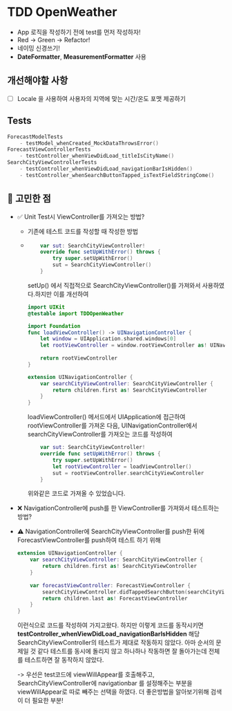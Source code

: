 # TDD OpenWeather

- App 로직을 작성하기 전에 test를 먼저 작성하자!
- Red -> Green -> Refactor!
- 네이밍 신경쓰기!
- **DateFormatter**, **MeasurementFormatter** 사용



## 개선해야할 사항

- [ ] Locale 을 사용하여 사용자의 지역에 맞는 시간/온도 포맷 제공하기



## Tests

```swift
ForecastModelTests
	- testModel_whenCreated_MockDataThrowsError()
ForecastViewControllerTests
	- testController_whenViewDidLoad_titleIsCityName()
SearchCityViewControllerTests
	- testController_whenViewDidLoad_navigationBarIsHidden()
	- testController_whenSearchButtonTapped_isTextFieldStringCome()
```



## 🧐 고민한 점

- ✅ Unit Test시 ViewController를 가져오는 방법?

  - 기존에 테스트 코드를 작성할 때 작성한 방법 

  - ```swift
        var sut: SearchCityViewController!
        override func setUpWithError() throws {
            try super.setUpWithError()
            sut = SearchCityViewController()
        }
    ```

    setUp() 에서 직접적으로 SearchCityViewController()를 가져와서 사용하였다.하지만 이를 개선하여 

    ```swift
    import UIKit
    @testable import TDDOpenWeather
    
    import Foundation
    func loadViewController() -> UINavigationController {
        let window = UIApplication.shared.windows[0]
        let rootViewController = window.rootViewController as! UINavigationController
        
        return rootViewController
    }
    
    extension UINavigationController {
        var searchCityViewController: SearchCityViewController {
            return children.first as! SearchCityViewController
        }
    }
    ```

    loadViewController() 메서드에서 UIApplication에 접근하여 rootViewController를 가져온 다음, UINavigationController에서 searchCityViewController를 가져오는 코드를 작성하여

    ```swift
        var sut: SearchCityViewController!
        override func setUpWithError() throws {
            try super.setUpWithError()
            let rootViewController = loadViewController()
            sut = rootViewController.searchCityViewController
        }
    ```

    위와같은 코드로 가져올 수 있었습니다. 

- ❌ NavigationController에 push를 한 ViewController를 가져와서 테스트하는 방법?

- ⚠️ NavigationController에 SearchCityViewController를 push한 뒤에 ForecastViewController를 push하여 테스트 하기 위해 

  ```swift
  extension UINavigationController {
      var searchCityViewController: SearchCityViewController {
          return children.first as! SearchCityViewController
      }
      
      var forecastViewController: ForecastViewController {
          searchCityViewController.didTappedSearchButton(searchCityViewController.searchButton)
          return children.last as! ForecastViewController
      }
  }
  ```

  이런식으로 코드를 작성하여 가지고왔다. 하지만 이렇게 코드를 동작시키면 **testController_whenViewDidLoad_navigationBarIsHidden** 해당 SearchCityViewController의 테스트가 제대로 작동하지 않았다. 아마 순서의 문제일 것 같다 테스트를 동시에 돌리지 않고 하나하나 작동하면 잘 돌아가는데 전체를 테스트하면 잘 동작하지 않았다. 

  -> 우선은 test코드에 viewWillAppear를 호출해주고, SearchCityViewController에 navigationbar 를 설정해주는 부분을 viewWillAppear로 따로 빼주는 선택을 하였다. 더 좋은방법을 알아보기위해 검색이 더 필요한 부분!

